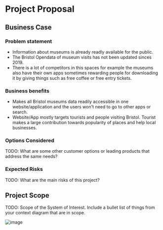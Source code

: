# Project Proposal

## Business Case

### Problem statement
- Information about museums is already readly available for the public. 
- The Bristol Opendata of museum visits has not been updated sinces 2019.
- There is a lot of competitors in this spaces for example the museums also have their own apps sometimes rewarding people for downloading it by giving things such as free coffee or free entry tickets.

### Business benefits
- Makes all Bristol museums data readily accessible in one website/application and the users won't need to go to other apps or search. 
- Website/App mostly targets tourists and people visiting Bristol. Tourist makes a large contribution towards popularity of places and help local businesses. 

### Options Considered
TODO: What are some other customer options or leading products that address the same needs?

### Expected Risks
TODO: What are the main risks of this project?

## Project Scope
TODO: Scope of the System of Interest. Include a bullet list of things from your context diagram that are in scope.

![image](https://user-images.githubusercontent.com/110387603/198564858-73a76da1-ce7d-4899-9f73-d238caffccc8.png)
